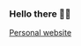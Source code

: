 ### Hello there 👋🏼

[Personal website](https://djaruun.vercel.app)
<!--
<div align="center">

  
  Me is very epic and I be programming sometimes yes :)
  
  ***

  ## Some cool stats 📈

  [![GitHub Streak](https://streak-stats.demolab.com?user=DJAruun&theme=algolia&hide_border=true&border_radius=8.8)](https://git.io/streak-stats)

  [![Top Langs](https://github-readme-stats.vercel.app/api/top-langs/?username=DJAruun&layout=compact&theme=dark)](https://github.com/anuraghazra/github-readme-stats)
  !-->
</div>
